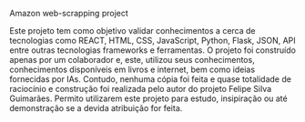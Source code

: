 Amazon web-scrapping project

Este projeto tem como objetivo validar conhecimentos a cerca de tecnologias como REACT, HTML, CSS, JavaScript, Python, Flask, JSON, API entre outras tecnologias frameworks e ferramentas.
O projeto foi construído apenas por um colaborador e, este, utilizou seus conhecimentos, conhecimentos disponíveis em livros e internet, bem como ideias fornecidas por IAs.
Contudo, nenhuma cópia foi feita e quase totalidade de raciocínio e construção foi realizada pelo autor do projeto Felipe Silva Guimarães. 
Permito utilizarem este projeto para estudo, insipiração ou até demonstração se a devida atribuição for feita.
